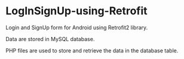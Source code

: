 # LogInSignUp-using-Retrofit

Login and SignUp form for Android using Retrofit2 library.

Data are stored in MySQL database.

PHP files are used to store and retrieve the data in the database table.
